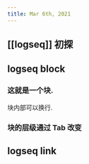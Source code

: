 ```yaml
---
title: Mar 6th, 2021
---
```


## [[logseq]] 初探
## logseq block
### 这就是一个块.
块内部可以换行.
### 块的层级通过 Tab 改变
## logseq link
###
